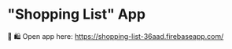 # "Shopping List" App

&#128210; &#128717; Open app here: https://shopping-list-36aad.firebaseapp.com/
